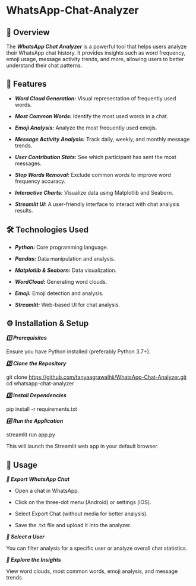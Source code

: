 # WhatsApp-Chat-Analyzer

## 📌 Overview

The ***WhatsApp Chat Analyzer*** is a powerful tool that helps users analyze their WhatsApp chat history. It provides insights such as word frequency, emoji usage, message activity trends, and more, allowing users to better understand their chat patterns.

## 🚀 Features

- ***Word Cloud Generation:*** Visual representation of frequently used words.

- ***Most Common Words:*** Identify the most used words in a chat.

- ***Emoji Analysis:*** Analyze the most frequently used emojis.

- ***Message Activity Analysis:*** Track daily, weekly, and monthly message trends.

- ***User Contribution Stats:*** See which participant has sent the most messages.

- ***Stop Words Removal:*** Exclude common words to improve word frequency accuracy.

- ***Interactive Charts:*** Visualize data using Matplotlib and Seaborn.

- ***Streamlit UI:*** A user-friendly interface to interact with chat analysis results.

## 🛠️ Technologies Used

- ***Python:*** Core programming language.

- ***Pandas:*** Data manipulation and analysis.

- ***Matplotlib & Seaborn:*** Data visualization.

- ***WordCloud:*** Generating word clouds.

- ***Emoji:*** Emoji detection and analysis.

- ***Streamlit:*** Web-based UI for chat analysis.

## ⚙️ Installation & Setup

***1️⃣ Prerequisites***

Ensure you have Python installed (preferably Python 3.7+).

***2️⃣ Clone the Repository***

git clone https://github.com/tanyaagrawalhii/WhatsApp-Chat-Analyzer.git
cd whatsapp-chat-analyzer

***3️⃣ Install Dependencies***

pip install -r requirements.txt

***4️⃣ Run the Application***

streamlit run app.py

This will launch the Streamlit web app in your default browser.

## 📖 Usage

***🔹 Export WhatsApp Chat***

- Open a chat in WhatsApp.

- Click on the three-dot menu (Android) or settings (iOS).

- Select Export Chat (without media for better analysis).

- Save the .txt file and upload it into the analyzer.

***🔹 Select a User***

You can filter analysis for a specific user or analyze overall chat statistics.

***🔹 Explore the Insights***

View word clouds, most common words, emoji analysis, and message trends.

